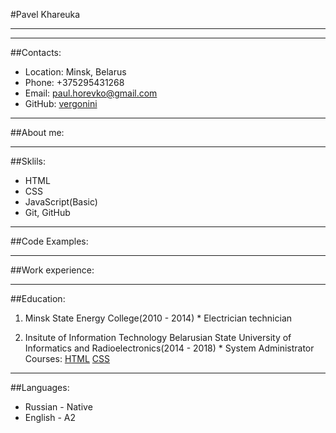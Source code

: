 #Pavel Khareuka
***
***
##Contacts:
  * Location: Minsk, Belarus
  * Phone: +375295431268
  * Email: paul.horevko@gmail.com
  * GitHub: [vergonini](https://github.com/Vergonini)
***
##About me:
***
##Sklils:
  * HTML
  * CSS
  * JavaScript(Basic)
  * Git, GitHub
***
##Code Examples:
***
##Work experience:
***
##Education:
  1. Minsk State Energy College(2010 - 2014)
    * Electrician technician
  
  2. Insitute of Information Technology Belarusian State University of Informatics and Radioelectronics(2014 - 2018)
    * System Administrator
  Courses:
   [HTML](https://ru.code-basics.com/languages/html)
   [CSS](https://ru.code-basics.com/languages/css)
*** 
##Languages:
  * Russian - Native
  * English - A2

